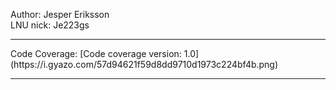 

Author: Jesper Eriksson <br>
LNU nick: Je223gs
<hr>
Code Coverage: [Code coverage version: 1.0](https://i.gyazo.com/57d94621f59d8dd9710d1973c224bf4b.png)
<hr>